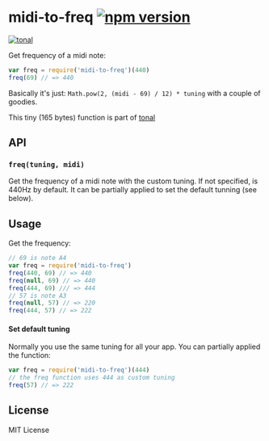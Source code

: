 # midi-to-freq [![npm version](https://img.shields.io/npm/v/midi-to-freq.svg)](https://www.npmjs.com/package/midi-to-freq)

[![tonal](https://img.shields.io/badge/tonal-midi-to-freq-yellow.svg)](https://www.npmjs.com/browse/keyword/tonal)

Get frequency of a midi note:

```js
var freq = require('midi-to-freq')(440)
freq(69) // => 440
```

Basically it's just: `Math.pow(2, (midi - 69) / 12) * tuning` with a couple of goodies.

This tiny (165 bytes) function is part of [tonal](https://github.com/danigb/tonal)

## API

### `freq(tuning, midi)`

Get the frequency of a midi note with the custom tuning. If not specified, is 440Hz by default. It can be partially applied to set the default tunning (see below).

## Usage

Get the frequency:

```js
// 69 is note A4
var freq = require('midi-to-freq')
freq(440, 69) // => 440
freq(null, 69) // => 440
freq(444, 69) /// => 444
// 57 is note A3
freq(null, 57) // => 220
freq(444, 57) // => 222
```

#### Set default tuning

Normally you use the same tuning for all your app. You can partially applied the function:

```js
var freq = require('midi-to-freq')(444)
// the freq function uses 444 as custom tuning
freq(57) // => 222
```

## License

MIT License
